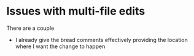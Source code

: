 

# Issues with multi-file edits
There are a couple
- I already give the bread comments effectively providing the location where I want the change to happen